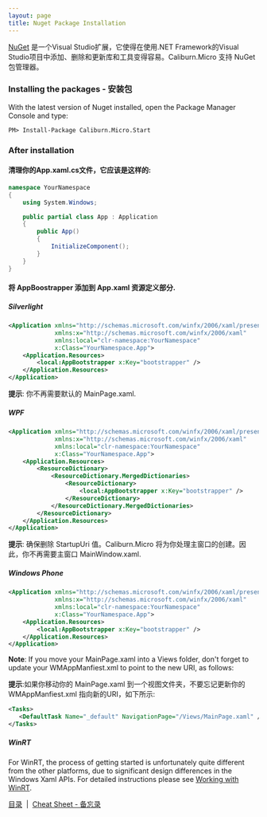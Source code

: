 ```yaml
---
layout: page
title: Nuget Package Installation
---
```


[NuGet][nuget] 是一个Visual Studio扩展，它使得在使用.NET Framework的Visual Studio项目中添加、删除和更新库和工具变得容易。Caliburn.Micro 支持 NuGet 包管理器。


### Installing the packages - 安装包

With the latest version of Nuget installed, open the Package Manager Console and type:

```
PM> Install-Package Caliburn.Micro.Start
```

### After installation

#### 清理你的App.xaml.cs文件，它应该是这样的:


``` csharp
namespace YourNamespace
{
    using System.Windows;

    public partial class App : Application
    {
        public App()
        {
            InitializeComponent();
        }
    }
}
```

#### 将 AppBoostrapper 添加到 App.xaml 资源定义部分.

##### Silverlight

``` xml
<Application xmlns="http://schemas.microsoft.com/winfx/2006/xaml/presentation"
             xmlns:x="http://schemas.microsoft.com/winfx/2006/xaml"
             xmlns:local="clr-namespace:YourNamespace"
             x:Class="YourNamespace.App">
    <Application.Resources>
        <local:AppBootstrapper x:Key="bootstrapper" />
    </Application.Resources>
</Application>
```

**提示**: 你不再需要默认的 MainPage.xaml.


##### WPF

``` xml
<Application xmlns="http://schemas.microsoft.com/winfx/2006/xaml/presentation"
             xmlns:x="http://schemas.microsoft.com/winfx/2006/xaml"
             xmlns:local="clr-namespace:YourNamespace"
             x:Class="YourNamespace.App">
    <Application.Resources>
        <ResourceDictionary>
            <ResourceDictionary.MergedDictionaries>
                <ResourceDictionary>
                    <local:AppBootstrapper x:Key="bootstrapper" />
                </ResourceDictionary>
            </ResourceDictionary.MergedDictionaries>
        </ResourceDictionary>
    </Application.Resources>
</Application>
```

**提示**: 确保删除 StartupUri 值。Caliburn.Micro 将为你处理主窗口的创建。因此，你不再需要主窗口 MainWindow.xaml.

##### Windows Phone

``` xml
<Application xmlns="http://schemas.microsoft.com/winfx/2006/xaml/presentation"
             xmlns:x="http://schemas.microsoft.com/winfx/2006/xaml"
             xmlns:local="clr-namespace:YourNamespace"
             x:Class="YourNamespace.App">
    <Application.Resources>
        <local:AppBootstrapper x:Key="bootstrapper" />
    </Application.Resources>
</Application>
```

**Note**: If you move your MainPage.xaml into a Views folder, don't forget to update your WMAppManfiest.xml to point to the new URI, as follows:


**提示**:如果你移动你的 MainPage.xaml 到一个视图文件夹，不要忘记更新你的 WMAppManfiest.xml 指向新的URI，如下所示:

``` xml
<Tasks>
   <DefaultTask Name="_default" NavigationPage="/Views/MainPage.xaml" />
</Tasks>
```

##### WinRT
For WinRT, the process of getting started is unfortunately quite different from the other platforms, due to significant design differences in the Windows Xaml APIs. For detailed instructions please see [Working with WinRT](./windows-runtime.md).

[nuget]: http://www.nuget.org/

[目录](./index.md)&nbsp;&nbsp;|&nbsp;&nbsp;[Cheat Sheet - 备忘录](./cheat-sheet.md)
